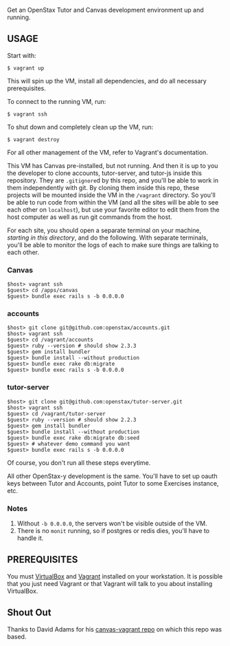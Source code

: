 Get an OpenStax Tutor and Canvas development environment up and running.

## USAGE

Start with:

    $ vagrant up

This will spin up the VM, install all dependencies, and do all necessary prerequisites.

To connect to the running VM, run:

    $ vagrant ssh

To shut down and completely clean up the VM, run:

    $ vagrant destroy

For all other management of the VM, refer to Vagrant's documentation.

This VM has Canvas pre-installed, but not running.  And then it is up to you the developer to clone accounts, tutor-server, and tutor-js inside this repository.  They are `.gitignore`d by this repo, and you'll be able to work in them independently with git.  By cloning them inside this repo, these projects will be mounted inside the VM in the `/vagrant` directory.  So you'll be able to run code from within the VM (and all the sites will be able to see each other on `localhost`), but use your favorite editor to edit them from the host computer as well as run git commands from the host.

For each site, you should open a separate terminal on your machine, *starting in this directory*, and do the following.  With separate terminals, you'll be able to monitor the logs of each to make sure things are talking to each other.

### Canvas

```
$host> vagrant ssh
$guest> cd /apps/canvas
$guest> bundle exec rails s -b 0.0.0.0
```

### accounts

```
$host> git clone git@github.com:openstax/accounts.git
$host> vagrant ssh
$guest> cd /vagrant/accounts
$guest> ruby --version # should show 2.3.3
$guest> gem install bundler
$guest> bundle install --without production
$guest> bundle exec rake db:migrate
$guest> bundle exec rails s -b 0.0.0.0
```

### tutor-server

```
$host> git clone git@github.com:openstax/tutor-server.git
$host> vagrant ssh
$guest> cd /vagrant/tutor-server
$guest> ruby --version # should show 2.2.3
$guest> gem install bundler
$guest> bundle install --without production
$guest> bundle exec rake db:migrate db:seed
$guest> # whatever demo command you want
$guest> bundle exec rails s -b 0.0.0.0
```

Of course, you don't run all these steps everytime.

All other OpenStax-y development is the same.  You'll have to set up oauth keys between Tutor and Accounts, point Tutor to some Exercises instance, etc.

### Notes

1. Without `-b 0.0.0.0`, the servers won't be visible outside of the VM.
2. There is no `monit` running, so if postgres or redis dies, you'll have to handle it.

## PREREQUISITES

You must [VirtualBox](https://www.virtualbox.org/) and [Vagrant](https://www.vagrantup.com) installed on your workstation.  It is possible that you just need Vagrant or that Vagrant will talk to you about installing VirtualBox.

## Shout Out

Thanks to David Adams for his [canvas-vagrant repo](https://github.com/daveadams/canvas-vagrant) on which this repo was based.
